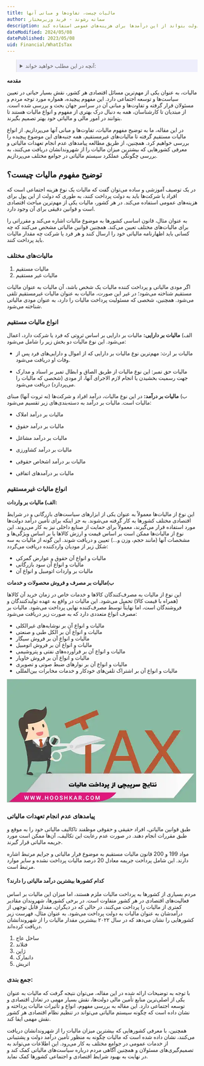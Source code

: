 ```yaml
---
title: مالیات چیست، تفاوت‌ها و مبانی آنها
author: سمانه رشوند - فربد وزیرمختار
description: ین مقاله به بررسی مفهوم، انواع و اهمیت مالیات در اقتصاد کشورها می‌پردازد. در ابتدا، تعریف ساده‌ای از مالیات ارائه می‌دهد و آن را هزینه‌ای می‌داند که شهروندان و شرکت‌ها باید به دولت پرداخت کنند تا دولت بتواند از این درآمدها برای هزینه‌های عمومی استفاده کند.
dateModified: 2024/05/08
datePublished: 2023/05/08
uid: Financial/WhatIsTax
---
```


<blockquote style="background-color:#eeeefc; padding:0.5rem">
<details>
   <summary>آنچه در این مطلب خواهید خواند:</summary>
  <ul>
    <li>حق تاهل چیست؟</li>
    <li>محاسبه حق اولاد برای کارگران در سال ۱۴۰۳</li>
    <li>سوالات مرتبط</li>
  </ul>
</details>
</blockquote>

**مقدمه**

مالیات، به عنوان یکی از مهم‌ترین مسائل اقتصادی هر کشور، نقش بسیار حیاتی در تعیین سیاست‌ها و توسعه اجتماعی دارد. این مفهوم پیچیده، همواره مورد توجه مردم و مسئولان قرار گرفته و تفاوت‌ها و مبانی آن در سراسر جهان بحث و بررسی شده است. از مبتدیان تا کارشناسان، همه به دنبال درک بهتری از مفهوم و انواع مالیات هستند تا بتوانند در امور مالی و مالیاتی خود بهتر تصمیم بگیرند.

 در این مقاله، ما به توضیح مفهوم مالیات، تفاوت‌ها و مبانی آنها می‌پردازیم. از انواع مالیات مستقیم گرفته تا مالیات‌های غیرمستقیم، همه جنبه‌های این موضوع پیچیده را بررسی خواهیم کرد. همچنین، از طریق مطالعه پیامدهای عدم انجام تعهدات مالیاتی و معرفی کشورهایی که بیشترین میزان مالیات را از شهروندانشان دریافت می‌کنند، به بررسی چگونگی عملکرد سیستم مالیاتی در جوامع مختلف می‌پردازیم.

## توضیح مفهوم مالیات چیست؟

در یک توصیف آموزشی و ساده می‌توان گفت که مالیات یک نوع هزینه اجتماعی است که افراد یا شرکت‌ها باید به دولت پرداخت کنند، به طوری که دولت از این پول برای هزینه‌های عمومی استفاده می‌کند. در هر کشور، مالیات یکی از مهم‌ترین مباحث اقتصادی است و قوانین دقیقی برای آن وجود دارد. 

به عنوان مثال، قانون اساسی کشورها به موضوع مالیات اشاره می‌کند و مقرراتی را برای مالیات‌های مختلف تعیین می‌کند. همچنین قوانین مالیاتی مشخص می‌کنند که چه کسانی باید اظهارنامه مالیاتی خود را ارسال کنند و هر فرد یا شرکت چه مقدار مالیات باید پرداخت کنند.

### مالیات‌های مختلف

1.	مالیات مستقیم 
2.	مالیات غیر مستقیم 

اگر مودی مالیاتی و پرداخت کننده مالیات یک شخص باشد، آن مالیات به عنوان مالیات مستقیم شناخته می‌شود؛ در غیر این صورت، مالیات به عنوان مالیات غیرمستقیم تلقی می‌شود. 
همچنین، شخصی که مسئولیت پرداخت مالیات را دارد، به عنوان مودی مالیاتی شناخته می‌شود.

### انواع مالیات مستقیم

الف) **مالیات بر دارایی:** مالیات بر دارایی بر اساس ثروتی که فرد یا شرکت دارد، اعمال می‌شود. این نوع مالیات دو بخش زیر را شامل می‌شود:

- مالیات بر ارث: مهم‌ترین نوع مالیات بر دارایی که از اموال و دارایی‌های فرد پس از وفات او دریافت می‌شود.

- مالیات حق تمبر: این نوع مالیات از طریق الصاق و ابطال تمبر بر اسناد و مدارک جهت رسمیت بخشیدن یا انجام لازم الاجرای آنها، از مودی (شخصی که مالیات را می‌پردازد) دریافت می‌شود.

ب) **مالیات بر درآمد:** در این نوع مالیات، درآمد افراد و شرکت‌ها (نه ثروت آنها) مبنای مالیات است. مالیات بر درآمد به دسته‌بندی‌های زیر تقسیم می‌شود:

- مالیات بر درآمد املاک
- مالیات بر درآمد حقوق

- مالیات بر درآمد مشاغل

-	مالیات بر درآمد کشاورزی

-	مالیات بر درآمد اشخاص حقوقی

-	مالیات بر درآمدهای اتفاقی

### انواع مالیات غیرمستقیم

**الف) مالیات بر واردات:**

این نوع از مالیات‌ها معمولاً به عنوان یکی از ابزارهای سیاست‌های بازرگانی و در شرایط اقتصادی مختلف کشورها به کار گرفته می‌شوند. به جز اینکه برای تأمین درآمد دولت‌ها مورد استفاده قرار می‌گیرند، معمولاً برای حمایت از صنایع داخلی نیز به کار می‌روند. این نوع از مالیات‌ها ممکن است بر اساس قیمت و ارزش کالاها یا بر اساس ویژگی‌ها و مشخصات آنها (مانند حجم، وزن و...) تعیین و دریافت شوند. این گونه از مالیات به سه شکل زیر از مودیان 
واردکننده دریافت می‌گردد:

-	مالیات و انواع آن حقوق و عوارض گمرکی
-	مالیات و انواع آن سود بازرگانی
-	مالیات بر واردات اتومبیل و انواع آن

**ب)مالیات بر مصرف و فروش محصولات و خدمات**

این نوع از مالیات به مصرف‌کنندگان کالاها و خدمات خاص در زمان خرید آن کالاها (همراه با قیمت کالا) تحمیل می‌شود. این مالیات در واقع به عهده تولیدکنندگان و فروشندگان است، اما نهایتاً توسط مصرف‌کننده نهایی پرداخت می‌شود. مالیات بر مصرف انواع متعددی دارد که به صورت زیر دریافت می‌شود:

- مالیات و انواع آن بر نوشابه‌های غیرالکلی
-	مالیات و انواع آن بر الکل طبی و صنعتی
-	مالیات و انواع آن بر فروش سیگار
-	مالیات و انواع آن بر فروش اتومبیل
-	مالیات و انواع آن بر فرآورده‌های نفتی و پتروشیمی
-	مالیات و انواع آن بر فروش خاویار
-	مالیات و انواع آن بر نوارهای ضبط صوتی و تصویری
-	مالیات و انواع آن بر اشتراک تلفن‌های خودکار و خدمات مخابرات بین‌المللی

![نتایج سرپیچی از پرداخت مالیات](./Images/WhatIsTax.webp)

### پیامدهای عدم انجام تعهدات مالیاتی
طبق قوانین مالیاتی، افراد حقیقی و حقوقی موظفند تاکالیف مالیاتی خود را به موقع و طبق مقررات انجام دهند. در صورت عدم رعایت این تکالیف، آن‌ها ممکن است مورد جریمه مالیاتی قرار گیرند.

مواد 199 و 200 قانون مالیات مستقیم به موضوع فرار مالیاتی و جرایم مرتبط اشاره دارند. این شامل پرداخت جریمه معادل 20 درصد مالیات پرداخت نشده و سایر موارد مرتبط است.

#### کدام کشورها بیشترین درآمد مالیاتی را دارند؟

مردم بسیاری از کشورها به پرداخت مالیات ملزم هستند، اما میزان این مالیات بر اساس فعالیت‌های اقتصادی در هر کشور متفاوت است. 
در برخی کشورها، شهروندان مقادیر کمتری از مالیات را پرداخت می‌کنند، در حالی که در دیگران، مقدار قابل توجهی از درآمدشان به عنوان مالیات به دولت پرداخت می‌شود. به عنوان مثال، فهرست زیر کشورهایی را نشان می‌دهد که در سال ۲۰۲۲ بیشترین مقدار مالیات را از شهروندانشان دریافت کرده‌اند.
1.	ساحل عاج
2.	فنلاند 
3.	ژاپن 
4.	دانمارک 
5.	اتریش 

### جمع بندی:

با توجه به توضیحات ارائه شده در این مقاله، می‌توان نتیجه گرفت که مالیات به عنوان یکی از اصلی‌ترین منابع تأمین مالی دولت‌ها، نقش بسیار مهمی در تعادل اقتصادی و توسعه اجتماعی دارد. این مقاله به بررسی مفهوم، انواع و تأثیرات مالیات پرداخته و نشان داده است که چگونه سیستم مالیاتی می‌تواند در تنظیم نظام اقتصادی هر کشور نقش مهمی ایفا کند.

همچنین، با معرفی کشورهایی که بیشترین میزان مالیات را از شهروندانشان دریافت می‌کنند، نشان داده شده است که مالیات چگونه به منظور تأمین درآمد دولت و پشتیبانی از خدمات عمومی در جوامع مختلف به کار می‌رود. این اطلاعات می‌تواند به تصمیم‌گیری‌های مسئولان و همچنین آگاهی مردم درباره سیاست‌های مالیاتی کمک کند و در نهایت به بهبود شرایط اقتصادی و اجتماعی کشورها کمک نماید.
